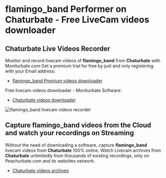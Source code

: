 # flamingo_band Performer on Chaturbate - Free LiveCam videos downloader

## Chaturbate Live Videos Recorder

Monitor and record livecam videos of **flamingo_band** from **Chaturbate** with Moniturbate.com
Get a premium trial for free by just and only registering with your Email address:
* [flamingo_band Premium videos downloader](https://moniturbate.com/request-demo-licence-key.html)

Free livecam videos downloader - Moniturbate Software:
* [Chaturbate videos downloader](https://moniturbate.com/moniturbate-download-software.html)

![flamingo_band livecam videos recorder](https://peachurnet.com/templates/moniturbate-software.png)


## Capture flamingo_band videos from the Cloud and watch your recordings on Streaming

Without the need of downloading a software, capture **flamingo_band** livecam videos from **Chaturbate** 100% online.
Watch Livecam archives from **Chaturbate** unlimitedly from thousands of existing recordings, only on Peachurbate.com and its websites network:
* [Chaturbate videos archives](https://peachurnet.com/)